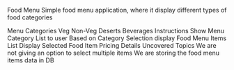 Food Menu
Simple food menu application, where it display different types of food categories

Menu Categories
Veg
Non-Veg
Deserts
Beverages
Instructions
Show Menu Category List to user
Based on Category Selection display Food Menu Items List
Display Selected Food Item Pricing Details
Uncovered Topics
We are not giving an option to select multiple items
We are storing the food menu items data in DB